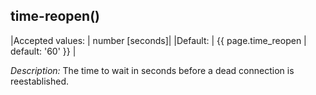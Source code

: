## time-reopen()

|Accepted values: |  number \[seconds\]|
|Default:        |  {{ page.time_reopen | default: '60' }} |

*Description:* The time to wait in seconds before a dead connection is
reestablished.
